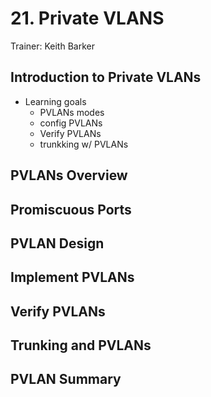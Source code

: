 # 21. Private VLANS

Trainer: Keith Barker


## Introduction to Private VLANs

- Learning goals
  - PVLANs modes
  - config PVLANs
  - Verify PVLANs
  - trunkking w/ PVLANs


## PVLANs Overview




## Promiscuous Ports




## PVLAN Design




## Implement PVLANs




## Verify PVLANs




## Trunking and PVLANs




## PVLAN Summary



